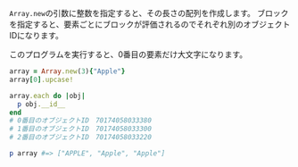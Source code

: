 `Array.new`の引数に整数を指定すると、その長さの配列を作成します。
ブロックを指定すると、要素ごとにブロックが評価されるのでそれぞれ別のオブジェクトIDになります。

このプログラムを実行すると、0番目の要素だけ大文字になります。

```ruby
array = Array.new(3){"Apple"}
array[0].upcase!

array.each do |obj|
  p obj.__id__
end
# 0番目のオブジェクトID　70174058033380
# 1番目のオブジェクトID　70174058033300
# 2番目のオブジェクトID　70174058033220

p array #=> ["APPLE", "Apple", "Apple"]
```
